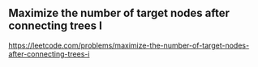 ## Maximize the number of target nodes after connecting trees I
https://leetcode.com/problems/maximize-the-number-of-target-nodes-after-connecting-trees-i
